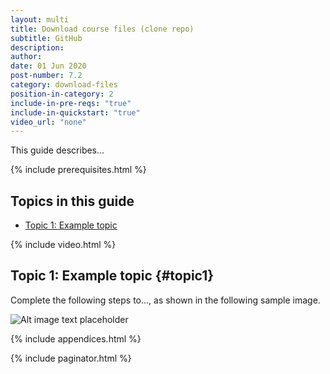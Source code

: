```yaml
---
layout: multi
title: Download course files (clone repo)
subtitle: GitHub
description:
author:
date: 01 Jun 2020
post-number: 7.2
category: download-files
position-in-category: 2
include-in-pre-reqs: "true"
include-in-quickstart: "true"
video_url: "none"
---
```


This guide describes...

{% include prerequisites.html %}

## Topics in this guide

- [Topic 1: Example topic](#topic1)

{% include video.html %}

## Topic 1: Example topic {#topic1}

Complete the following steps to..., as shown in the following sample image.

![Alt image text placeholder](../assets/images/07-download-files/clone/github/img-placeholder.png)

{% include appendices.html %}

{% include paginator.html %}
